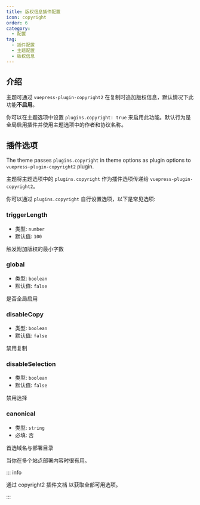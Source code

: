 ```yaml
---
title: 版权信息插件配置
icon: copyright
order: 6
category:
  - 配置
tag:
  - 插件配置
  - 主题配置
  - 版权信息
---
```


## 介绍

主题可通过 `vuepress-plugin-copyright2` 在复制时追加版权信息，默认情况下此功能**不启用**。

你可以在主题选项中设置 `plugins.copyright: true` 来启用此功能。默认行为是全局启用插件并使用主题选项中的作者和协议名称。

## 插件选项

The theme passes `plugins.copyright` in theme options as plugin options to `vuepress-plugin-copyright2` plugin.

主题将主题选项中的 `plugins.copyright` 作为插件选项传递给 `vuepress-plugin-copyright2`。

你可以通过 `plugins.copyright` 自行设置选项，以下是常见选项:

### triggerLength

- 类型: `number`
- 默认值: `100`

触发附加版权的最小字数

### global

- 类型: `boolean`
- 默认值: `false`

是否全局启用

### disableCopy

- 类型: `boolean`
- 默认值: `false`

禁用复制

### disableSelection

- 类型: `boolean`
- 默认值: `false`

禁用选择

### canonical

- 类型: `string`
- 必填: 否

首选域名与部署目录

当你在多个站点部署内容时很有用。

::: info

通过 <ProjectLink name="copyright2" path="/zh/config/">copyright2 插件文档</ProjectLink> 以获取全部可用选项。

:::
